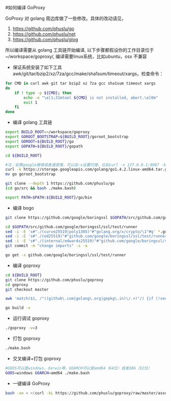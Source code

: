 #如何编译 GoProxy

GoProxy 对 golang 周边库做了一些修改。具体的改动请见，

1. https://github.com/phuslu/go
1. https://github.com/phuslu/net
1. https://github.com/phuslu/glog

所以编译需要从 golang 工具链开始编译, 以下步骤都假设你的工作目录位于 ~/workspace/goproxy/, 编译需要linux系统，比如ubuntu，osx 不兼容

- 保证系统安装了如下工具 awk/git/tar/bzip2/xz/7za/gcc/make/sha1sum/timeout/xargs，检查命令：
```bash
for CMD in curl awk git tar bzip2 xz 7za gcc sha1sum timeout xargs
do
	if ! type -p ${CMD}; then
		echo -e "\e[1;31mtool ${CMD} is not installed, abort.\e[0m"
		exit 1
	fi
done
```
- 编译 golang 工具链
```bash
export BUILD_ROOT=~/workspace/goproxy
export GOROOT_BOOTSTRAP=${BUILD_ROOT}/goroot_bootstrap
export GOROOT=${BUILD_ROOT}/go
export GOPATH=${BUILD_ROOT}/gopath

cd ${BUILD_ROOT}

#注：如果google被墙或者速度慢，可以加-x设置代理，比如curl -x 127.0.0.1:8087 -k https://storage.googleapis.com/golang/go1.4.2.linux-amd64.tar.gz | tar xz
curl -k https://storage.googleapis.com/golang/go1.4.2.linux-amd64.tar.gz | tar xz
mv go goroot_bootstrap

git clone --depth 1 https://github.com/phuslu/go
(cd go/src && bash ./make.bash)

export PATH=$PATH:${BUILD_ROOT}/go/bin
```
- 编译 bogo
```bash
git clone https://github.com/google/boringssl $GOPATH/src/github.com/google/boringssl

cd $GOPATH/src/github.com/google/boringssl/ssl/test/runner
sed -i -E 's#"./(curve25519|poly1305)"#"golang.org/x/crypto/\1"#g' *.go
sed -i -E 's#"./(ed25519)"#"github.com/google/boringssl/ssl/test/runner/\1"#g' *.go
sed -i -E 's#"./(internal/edwards25519)"#"github.com/google/boringssl/ssl/test/runner/ed25519/\1"#g' ed25519/*.go
git commit -m "change imports" -s -a

go get -x github.com/google/boringssl/ssl/test/runner
```

- 编译 goproxy
```bash
cd ${BUILD_ROOT}
git clone https://github.com/phuslu/goproxy
cd goproxy
git checkout master

awk 'match($1, /"((github\.com|golang\.org|gopkg\.in)\/.+)"/) {if (!seen[$1]++) {gsub("\"", "", $1); print $1}}' $(find . -name "*.go") | xargs -n1 -i go get -v -u {}

go build -v
```
- 运行调试 goproxy
```bash
./goproxy -v=3
```
- 打包 goproxy
```bash
./make.bash
```
- 交叉编译+打包 goproxy
```bash
#GOOS可以是windows，darwin等，GOARCH可以是amd64（64位）或者386（32位）
GOOS=windows GOARCH=amd64 ./make.bash
```
- 一键编译 GoProxy
```bash
bash -xe < <(curl -kL https://github.com/phuslu/goproxy/raw/master/assets/build/ci.sh)
```
